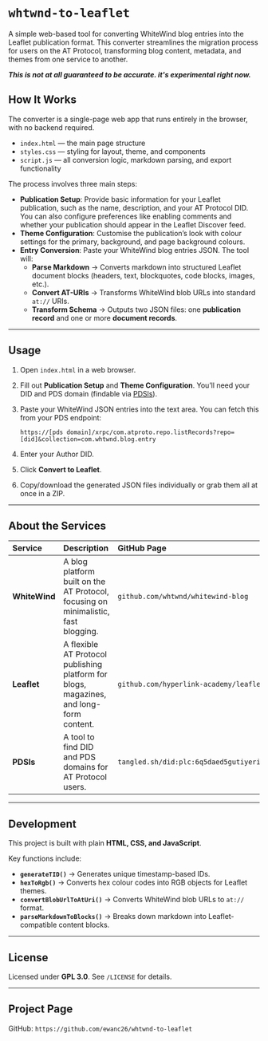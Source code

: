 # `whtwnd-to-leaflet`

A simple web-based tool for converting WhiteWind blog entries into the Leaflet publication format. This converter streamlines the migration process for users on the AT Protocol, transforming blog content, metadata, and themes from one service to another.

***This is not at all guaranteed to be accurate. it's experimental right now.***

## How It Works

The converter is a single-page web app that runs entirely in the browser, with no backend required.

- `index.html` — the main page structure  
- `styles.css` — styling for layout, theme, and components  
- `script.js` — all conversion logic, markdown parsing, and export functionality  

The process involves three main steps:

* **Publication Setup**: Provide basic information for your Leaflet publication, such as the name, description, and your AT Protocol DID. You can also configure preferences like enabling comments and whether your publication should appear in the Leaflet Discover feed.  
* **Theme Configuration**: Customise the publication’s look with colour settings for the primary, background, and page background colours.  
* **Entry Conversion**: Paste your WhiteWind blog entries JSON. The tool will:  
  * **Parse Markdown** → Converts markdown into structured Leaflet document blocks (headers, text, blockquotes, code blocks, images, etc.).  
  * **Convert AT-URIs** → Transforms WhiteWind blob URLs into standard `at://` URIs.  
  * **Transform Schema** → Outputs two JSON files: one **publication record** and one or more **document records**.  

---

## Usage

1.  Open `index.html` in a web browser.  
2.  Fill out **Publication Setup** and **Theme Configuration**. You’ll need your DID and PDS domain (findable via [PDSls](https://pdsls.dev)).  
3.  Paste your WhiteWind JSON entries into the text area. You can fetch this from your PDS endpoint:  

    ```
    https://[pds domain]/xrpc/com.atproto.repo.listRecords?repo=[did]&collection=com.whtwnd.blog.entry
    ```

4.  Enter your Author DID.  
5.  Click **Convert to Leaflet**.  
6.  Copy/download the generated JSON files individually or grab them all at once in a ZIP.  

---

## About the Services

| Service | Description | GitHub Page |
| :--- | :--- | :--- |
| **WhiteWind** | A blog platform built on the AT Protocol, focusing on minimalistic, fast blogging. | `github.com/whtwnd/whitewind-blog` |
| **Leaflet** | A flexible AT Protocol publishing platform for blogs, magazines, and long-form content. | `github.com/hyperlink-academy/leaflet` |
| **PDSls** | A tool to find DID and PDS domains for AT Protocol users. | `tangled.sh/did:plc:6q5daed5gutiyerimlrnojnz/pdsls` |

---

## Development

This project is built with plain **HTML, CSS, and JavaScript**.  

Key functions include:  

* **`generateTID()`** → Generates unique timestamp-based IDs.  
* **`hexToRgb()`** → Converts hex colour codes into RGB objects for Leaflet themes.  
* **`convertBlobUrlToAtUri()`** → Converts WhiteWind blob URLs to `at://` format.  
* **`parseMarkdownToBlocks()`** → Breaks down markdown into Leaflet-compatible content blocks.  

---

## License

Licensed under **GPL 3.0**. See `/LICENSE` for details.

---

## Project Page

GitHub: `https://github.com/ewanc26/whtwnd-to-leaflet`  

